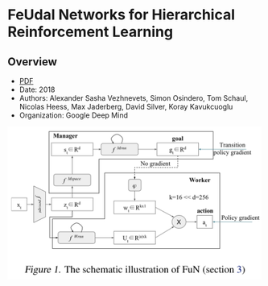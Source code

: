 
# FeUdal Networks for Hierarchical Reinforcement Learning

## Overview

  * [PDF](https://arxiv.org/pdf/1703.01161.pdf)
  * Date: 2018
  * Authors: Alexander Sasha Vezhnevets, Simon Osindero, Tom Schaul, Nicolas Heess, Max Jaderberg, David Silver, Koray Kavukcuoglu
  * Organization: Google Deep Mind
  
![](./D189E3C3-CC48-4851-BF67-9B1CC4F1F2E1.jpeg)
